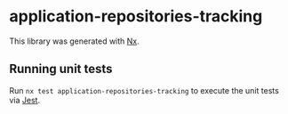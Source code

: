 # application-repositories-tracking

This library was generated with [Nx](https://nx.dev).

## Running unit tests

Run `nx test application-repositories-tracking` to execute the unit tests via [Jest](https://jestjs.io).
